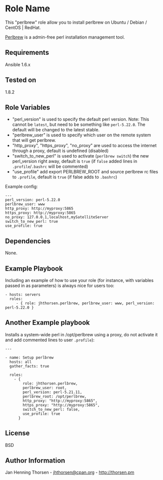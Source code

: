 Role Name
=========

This "perlbrew" role allow you to install perlbrew on Ubuntu / Debian / CentOS | RedHat.

[Perlbrew](http://perlbrew.pl) is a admin-free perl installation management
tool.

Requirements
------------

Ansible 1.6.x

Tested on
---------

1.8.2

Role Variables
--------------

* "perl_version" is used to specify the default perl version. Note: This
  cannot be `latest`, but need to be something like `perl-5.22.0`. The default
  will be changed to the latest stable.
* "perlbrew_user" is used to specify which user on the remote system that will
  get perlbrew.
* "http_proxy", "https_proxy", "no_proxy" are used to access the internet through a proxy, default is undefined (disabled)
* "switch_to_new_perl" is used to activate (`perlbrew switch`) the new perl_version right away, default is `true` (if `false` added lines in `.profile`/`.bashrc` will be commented)
* "use_profile" add export PERLBREW_ROOT and source perlbrew rc files to `.profile`, default is `true` (if false adds to `.bashrc`)

Example config:

    ---
    perl_version: perl-5.22.0
    perlbrew_user: www
    http_proxy: http://myproxy:5865
    https_proxy: http://myproxy:5865
    no_proxy: 127.0.0.1,localhost,mySatelliteServer
    switch_to_new_perl: true
    use_profile: true

Dependencies
------------

None.

Example Playbook
----------------

Including an example of how to use your role (for instance, with variables passed in as parameters) is always nice for users too:

    - hosts: servers
      roles:
         - { role: jhthorsen.perlbrew, perlbrew_user: www, perl_version: perl-5.22.0 }

Another Example playbook
------------------------

Installs a system-wide perl in /opt/perlbrew using a proxy, do not activate it and add commented lines to user `.profile`):

    ---

    - name: Setup perlbrew
      hosts: all
      gather_facts: true

      roles:
        - {
            role: jhthorsen.perlbrew,
            perlbrew_user: root,
            perl_version: perl-5.21.11,
            perlbrew_root: /opt/perlbrew,
            http_proxy: "http://myproxy:5865",
            https_proxy: "http://myproxy:5865",
            switch_to_new_perl: false,
            use_profile: true
          }


License
-------

BSD

Author Information
------------------

Jan Henning Thorsen - jhthorsen@cpan.org - http://thorsen.pm
